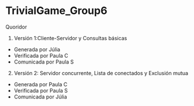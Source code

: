# TrivialGame_Group6
Quoridor
1. Versión 1:Cliente-Servidor y Consultas básicas
- Generada por Júlia  
- Verificada por Paula C
- Comunicada por Paula S
2. Versión 2: Servidor concurrente, Lista de conectados y Exclusión mutua
- Generada por Paula C
- Verificada por Paula S
- Comunicada por Júlia
